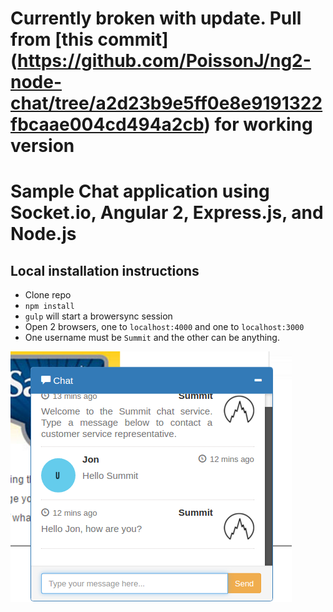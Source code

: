 # Currently broken with update. Pull from [this commit] (https://github.com/PoissonJ/ng2-node-chat/tree/a2d23b9e5ff0e8e9191322fbcaae004cd494a2cb) for working version

# Sample Chat application using Socket.io, Angular 2, Express.js, and Node.js

## Local installation instructions

- Clone repo
- `npm install`
- `gulp` will start a browersync session
- Open 2 browsers, one to `localhost:4000` and one to `localhost:3000`
- One username must be `Summit` and the other can be anything.

![alt text](./chat.png "Example")
